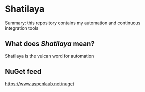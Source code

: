 # Shatilaya

Summary: this repository contains my automation and continuous integration tools

## What does *Shatilaya* mean?

Shatilaya is the vulcan word for automation

## NuGet feed

https://www.aspenlaub.net/nuget
